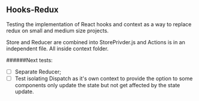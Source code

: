## Hooks-Redux

Testing the implementation of React hooks and context as a way to replace redux on small and medium size projects.

Store and Reducer are combined into StorePrivder.js and Actions is in an independent file.
All inside context folder.

######Next tests:

- [ ] Separate Reducer;
- [ ] Test isolating Dispatch as it's own context to provide the option to some components only update the state but not get affected by the state update.
